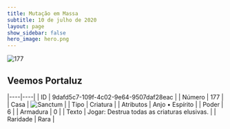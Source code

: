 ```yaml
---
title: Mutação em Massa
subtitle: 10 de julho de 2020
layout: page
show_sidebar: false
hero_image: hero.png
---
```


![177](https://cdn.keyforgegame.com/media/card_front/pt/479_177_VP65GQXWR45X_pt.png)

## Veemos Portaluz

|----|----|
| ID | 9dafd5c7-109f-4c02-9e64-9507daf28eac |
| Número | 177 |
| Casa | ![Sanctum](https://archonarcana.com/images/thumb/c/c7/Sanctum.png/22px-Sanctum.png "Santuário") |
| Tipo | Criatura |
| Atributos | Anjo • Espírito |
| Poder | 6 |
| Armadura | 0 |
| Texto | Jogar: Destrua todas as criaturas   elusivas. |
| Raridade | Rara |
